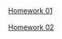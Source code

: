 <html>
 <head>
   <title>Hello World</title>
 </head>
  <body>
    <a href="https://juanito-2115.github.io/CS1300/hwo1/index.html">Homework 01</a>
    <br>
    <br>
    <a href="https://juanito-2115.github.io/CS1300/hw02/example.html">Homework 02</a>
  </body>
  </html>
  
